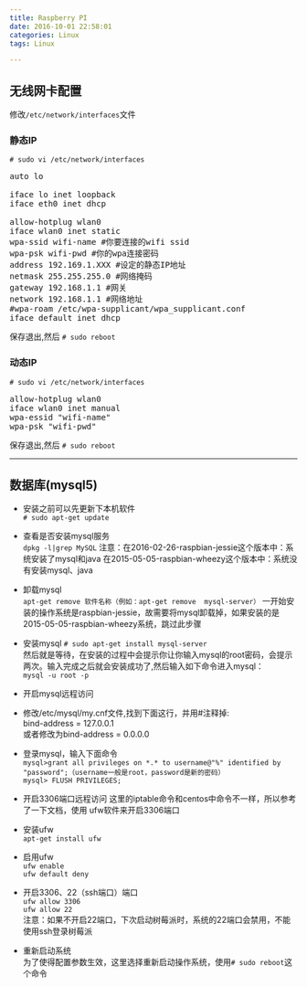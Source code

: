```yaml
---
title: Raspberry PI
date: 2016-10-01 22:58:01 
categories: Linux
tags: Linux

---
```


## 无线网卡配置 ##

修改`/etc/network/interfaces`文件

### 静态IP ###

`# sudo vi /etc/network/interfaces`

<pre>
auto lo

iface lo inet loopback
iface eth0 inet dhcp

allow-hotplug wlan0
iface wlan0 inet static
wpa-ssid wifi-name #你要连接的wifi ssid 
wpa-psk wifi-pwd #你的wpa连接密码 
address 192.169.1.XXX #设定的静态IP地址 
netmask 255.255.255.0 #网络掩码 
gateway 192.168.1.1 #网关 
network 192.168.1.1 #网络地址
#wpa-roam /etc/wpa-supplicant/wpa_supplicant.conf
iface default inet dhcp
</pre>

保存退出,然后
`# sudo reboot`


### 动态IP ###

`# sudo vi /etc/network/interfaces`

<pre>
allow-hotplug wlan0
iface wlan0 inet manual
wpa-essid "wifi-name"
wpa-psk "wifi-pwd"
</pre>

保存退出,然后
`# sudo reboot`

----------

## 数据库(mysql5) ##

- 安装之前可以先更新下本机软件  
`# sudo apt-get update`

- 查看是否安装mysql服务  
`dpkg -l|grep MySQL`
注意：在2016-02-26-raspbian-jessie这个版本中：系统安装了mysql和java
在2015-05-05-raspbian-wheezy这个版本中：系统没有安装mysql、java

- 卸载mysql  
`apt-get remove 软件名称（例如：apt-get remove  mysql-server）`
一开始安装的操作系统是raspbian-jessie，故需要将mysql卸载掉，如果安装的是2015-05-05-raspbian-wheezy系统，跳过此步骤


- 安装mysql 
`# sudo apt-get install mysql-server`  
然后就是等待，在安装的过程中会提示你让你输入mysql的root密码，会提示两次。输入完成之后就会安装成功了,然后输入如下命令进入mysql：  
`mysql -u root -p`

- 开启mysql远程访问  
 - 修改/etc/mysql/my.cnf文件,找到下面这行，并用#注释掉:  
bind-address        = 127.0.0.1  
或者修改为bind-address        = 0.0.0.0  
 - 登录mysql，输入下面命令  
`mysql>grant all privileges on *.* to username@"%" identified by "password";（username一般是root，password是新的密码）`  
`mysql> FLUSH PRIVILEGES;`

- 开启3306端口远程访问
这里的iptable命令和centos中命令不一样，所以参考了一下文档，使用 ufw软件来开启3306端口
 - 安装ufw  
`apt-get install ufw`
 - 启用ufw  
`ufw enable`  
`ufw default deny`
 - 开启3306、22（ssh端口）端口  
`ufw allow 3306`  
`ufw allow 22`  
注意：如果不开启22端口，下次启动树莓派时，系统的22端口会禁用，不能使用ssh登录树莓派

- 重新启动系统  
为了使得配置参数生效，这里选择重新启动操作系统，使用`# sudo reboot`这个命令